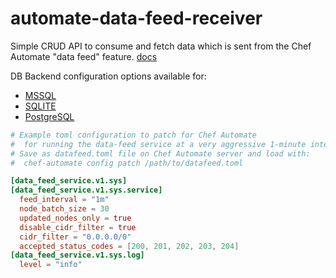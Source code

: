 # automate-data-feed-receiver

Simple CRUD API to consume and fetch data which is sent from the Chef Automate "data feed" feature. [docs](https://docs.chef.io/automate/datafeed/)

DB Backend configuration options available for:

* [MSSQL](mssql/README.md)
* [SQLITE](sqlite/README.md)
* [PostgreSQL](pgsql/README.md)

```toml
# Example toml configuration to patch for Chef Automate
#  for running the data-feed service at a very aggressive 1-minute interval
# Save as datafeed.toml file on Chef Automate server and load with:
#  chef-automate config patch /path/to/datafeed.toml

[data_feed_service.v1.sys]
[data_feed_service.v1.sys.service]
  feed_interval = "1m"
  node_batch_size = 30
  updated_nodes_only = true
  disable_cidr_filter = true
  cidr_filter = "0.0.0.0/0"
  accepted_status_codes = [200, 201, 202, 203, 204]
[data_feed_service.v1.sys.log]
  level = "info"

```
